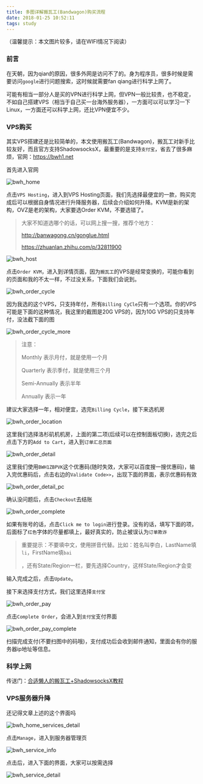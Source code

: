 ```yaml
---
title: 多图详解搬瓦工(Bandwagon)购买流程
date: 2018-01-25 10:52:11
tags: study
---
```


（温馨提示：本文图片较多，请在WIFI情况下阅读）

### 前言

在天朝，因为qian的原因，很多外网是访问不了的。身为程序员，很多时候是需要访问`google`进行问题搜索，这时候就需要fan qiang进行科学上网了。

可能有相当一部分人是买的VPN进行科学上网，但VPN一般比较贵，也不稳定，不如自己搭建VPS（相当于自己买一台海外服务器），一方面可以可以学习一下Linux，一方面还可以科学上网，还比VPN便宜不少。

<!-- More -->

### VPS购买

其实VPS搭建还是比较简单的，本文使用搬瓦工(Bandwagon)，搬瓦工对新手比较友好，而且官方支持ShadowsocksX，最重要的是支持`支付宝`，省去了很多麻烦，官网：https://bwh1.net

首先进入官网

![bwh_home](/img/study/bwh_home.jpg)

点击`VPS Hosting`，进入到VPS Hosting页面，我们先选择最便宜的一款，购买完成后可以根据自身情况进行升降服务器，后续会介绍如何升降。KVM是新的架构，OVZ是老的架构，大家要选Order KVM，不要选错了。

> 大家不知道选哪个的话，可以网上搜一搜，推荐个地方：
>
> http://banwagong.cn/gonglue.html
>
> https://zhuanlan.zhihu.com/p/32811900

![bwh_host](/img/study/bwh_host.jpg)

点击`Order KVM`，进入到详情页面，因为`搬瓦工`的VPS是经常变换的，可能你看到的页面和我的不太一样，不过没关系，下面我们会说到。

![bwh_order_cycle](/img/study/bwh_order_cycle.jpg)

因为我选的这个VPS，只支持年付，所有`Billing CyCle`只有一个选项。你的VPS可能是下面的这种情况，我这里的截图是20G VPS的，因为10G VPS的只支持年付，没法截下面的图

![bwh_order_cycle_more](/img/study/bwh_order_cycle_more.jpg)

> 注意：
>
> Monthly 表示月付，就是使用一个月
>
> Quarterly 表示季付，就是使用三个月
>
> Semi-Annually 表示半年
>
> Annually 表示一年

建议大家选择一年，相对便宜，选完`Billing Cycle`，接下来选机房

![bwh_order_location](/img/study/bwh_order_location.jpg)

这里我们选择洛杉矶机机房，上面的第二项(后续可以在控制面板切换)，选完之后点击下方的`Add to Cart`，进入到`订单汇总页面`

![bwh_order_detail](/img/study/bwh_order_detail.jpg)

这里我们使用`BWH1ZBPVK`这个优惠码(随时失效，大家可以百度搜一搜优惠码)，输入完优惠码后，点击右边的`Validate Code>>`，出现下面的界面，表示优惠码有效

![bwh_order_detail_pc](/img/study/bwh_order_detail_pc.jpg)

确认没问题后，点击`Checkout`去结账

![bwh_order_complete](/img/study/bwh_order_complete.jpg)

如果有账号的话，点击`Click me to login`进行登录。没有的话，填写下面的项，后面标了`红色`字体的尽量都填上，最好真实的，防止被误认为`订单欺诈`

> 重要提示：不要填中文，使用拼音代替。比如：姓名叫李白，LastName填`li`，FirstName填`bai`
>
> ，还有State/Region一栏，要先选择Country，这样State/Region才会变

输入完成之后，点击`Update`。

接下来选择支付方式，我们这里选择`支付宝`

![bwh_order_pay](/img/study/bwh_order_pay.jpg)

点击`Complete Order`，会进入到`支付宝`支付界面

![bwh_order_pay_complete](/img/study/bwh_order_pay_complete.jpg)

扫描完成支付(不要扫图中的码哦)，支付成功后会收到邮件通知，里面会有你的服务器ip地址等信息。

### 科学上网

传送门：[合适懒人的搬瓦工+ShadowsocksX教程](/2018/02/26/study/study-bwh-ssr/)

### VPS服务器升降

还记得文章上述的这个界面吗

![bwh_home_services_detail](/img/study/bwh_home_services_detail.jpg)

点击`Manage`，进入到服务器管理页

![bwh_service_info](/img/study/bwh_service_info.jpg)

点击后，进入下面的界面，大家可以按需选择

![bwh_service_detail](/img/study/bwh_service_detail.jpg)
